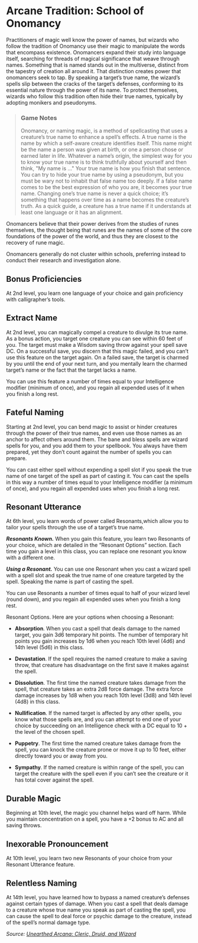 # Arcane Tradition: School of Onomancy
Practitioners of magic well know the power of names, but wizards who follow the tradition of Onomancy use their magic to manipulate the words that encompass existence. Onomancers expand their study into language itself, searching for threads of magical significance that weave through names. Something that is named stands out in the multiverse, distinct from the tapestry of creation all around it. 
That distinction creates power that onomancers seek to tap. By speaking a target’s true name, the wizard’s spells slip between the cracks of the target’s defenses, conforming to its essential nature through the power of its name. To protect themselves, wizards who follow this tradition often hide their true names, typically by adopting monikers and pseudonyms.

> ### Game Notes
> Onomancy, or naming magic, is a method of spellcasting that uses a creature’s true name to enhance a spell’s effects. A true name is the name by which a self-aware creature identifies itself. This name might be the name a person was given at birth, or one a person chose or earned later in life. Whatever a name’s origin, the simplest way for you to know your true name is to think truthfully about yourself and then think, "My name is ..." Your true name is how you finish that sentence.
> You can try to hide your true name by using a pseudonym, but you must be wary not to inhabit that false name too deeply. If a false name comes to be the best expression of who you are, it becomes your true name. Changing one’s true name is never a quick choice; it’s something that happens over time as a name becomes the creature’s truth.
> As a quick guide, a creature has a true name if it understands at least one language or it has an alignment.

Onomancers believe that their power derives from the studies of runes themselves, the thought being that runes are the names of some of the core foundations of the power of the world, and thus they are closest to the recovery of rune magic.

Onomancers generally do not cluster within schools, preferring instead to conduct their research and investigation alone.

## Bonus Proficiencies
At 2nd level, you learn one language of your choice and gain proficiency with calligrapher’s tools.

## Extract Name
At 2nd level, you can magically compel a creature to divulge its true name. As a bonus action, you target one creature you can see within 60 feet of you. The target must make a Wisdom saving throw against your spell save DC. On a successful save, you discern that this magic failed, and you can’t use this feature on the target again. On a failed save, the target is charmed by you until the end of your next turn, and you mentally learn the charmed target’s name or the fact that the target lacks a name.

You can use this feature a number of times equal to your Intelligence modifier (minimum of once), and you regain all expended uses of it when you finish a long rest.

## Fateful Naming
Starting at 2nd level, you can bend magic to assist or hinder creatures through the power of their true names, and even use those names as an anchor to affect others around them. The bane and bless spells are wizard spells for you, and you add them to your spellbook. You always have them prepared, yet they don’t count against the number of spells you can prepare.

You can cast either spell without expending a spell slot if you speak the true name of one target of the spell as part of casting it. You can cast the spells in this way a number of times equal to your Intelligence modifier (a minimum of once), and you regain all expended uses when you finish a long rest.

## Resonant Utterance
At 6th level, you learn words of power called Resonants,which allow you to tailor your spells through the use of a target’s true name.

***Resonants Known.*** When you gain this feature, you learn two Resonants of your choice, which are detailed in the “Resonant Options” section. Each time you gain a level in this class, you can replace one resonant you know with a different one.

***Using a Resonant.*** You can use one Resonant when you cast a wizard spell with a spell slot and speak the true name of one creature targeted by the spell. Speaking the name is part of casting the spell.

You can use Resonants a number of times equal to half of your wizard level (round down), and you regain all expended uses when you finish a long rest.

Resonant Options. Here are your options when choosing a Resonant:

* **Absorption**. When you cast a spell that deals damage to the named target, you gain 3d6 temporary hit points. The number of temporary hit points you gain increases by 1d6 when you reach 10th level (4d6) and 14th level (5d6) in this class.

* **Devastation**. If the spell requires the named creature to make a saving throw, that creature has disadvantage on the first save it makes against the spell.

* **Dissolution**. The first time the named creature takes damage from the spell, that creature takes an extra 2d8 force damage. The extra force damage increases by 1d8 when you reach 10th level (3d8) and 14th level (4d8) in this class.

* **Nullification**. If the named target is affected by any other spells, you know what those spells are, and you can attempt to end one of your choice by succeeding on an Intelligence check with a DC equal to 10 + the level of the chosen spell.

* **Puppetry**. The first time the named creature takes damage from the spell, you can knock the creature prone or move it up to 10 feet, either directly toward you or away from you.

* **Sympathy**. If the named creature is within range of the spell, you can target the creature with the spell even if you can’t see the creature or it has total cover against the spell.

## Durable Magic
Beginning at 10th level, the magic you channel helps ward off harm. While you maintain concentration on a spell, you have a +2 bonus to AC and all saving throws.

## Inexorable Pronouncement
At 10th level, you learn two new Resonants of your choice from your Resonant Utterance feature.

## Relentless Naming
At 14th level, you have learned how to bypass a named creature’s defenses against certain types of damage. When you cast a spell that deals damage to a creature whose true name you speak as part of casting the spell, you can cause the spell to deal force or psychic damage to the creature, instead of the spell’s normal damage type.

*Source: [Unearthed Arcana: Cleric, Druid, and Wizard](https://dnd.wizards.com/articles/unearthed-arcana/cleric-druid-wizard)*
